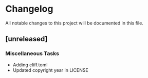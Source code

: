 # Changelog
All notable changes to this project will be documented in this file.

## [unreleased]

### Miscellaneous Tasks

- Adding cliff.toml
- Updated copyright year in LICENSE

<!-- generated by git-cliff -->
